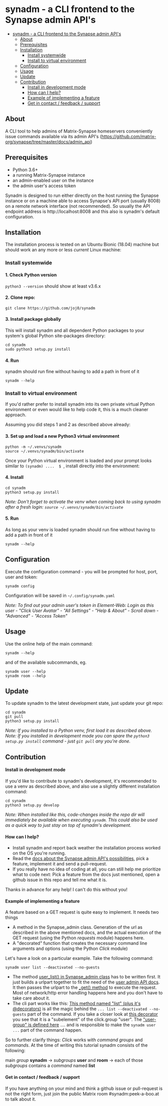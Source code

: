 # synadm - a CLI frontend to the Synapse admin API's

- [synadm - a CLI frontend to the Synapse admin API's](#synadm---a-cli-frontend-to-the-synapse-admin-apis)
  - [About](#about)
  - [Prerequisites](#prerequisites)
  - [Installation](#installation)
    - [Install systemwide](#install-systemwide)
    - [Install to virtual environment](#install-to-virtual-environment)
  - [Configuration](#configuration)
  - [Usage](#usage)
  - [Update](#update)
  - [Contribution](#contribution)
      - [Install in development mode](#install-in-development-mode)
      - [How can I help?](#how-can-i-help)
      - [Example of implementing a feature](#example-of-implementing-a-feature)
      - [Get in contact / feedback / support](#get-in-contact--feedback--support)

## About

A CLI tool to help admins of Matrix-Synapse homeservers conveniently issue commands available via its admin API's (https://github.com/matrix-org/synapse/tree/master/docs/admin_api)

## Prerequisites

- Python 3.6+
- a running Matrix-Synapse instance
- an admin-enabled user on the instance
- the admin user's access token

Synadm is designed to run either directly on the host running the Synapse instance or on a machine able to access Synapse's API port (usually 8008) on a remote network interface (not recommended). So usually the API endpoint address is http://localhost:8008 and this also is synadm's default configuration.

## Installation

The installation process is tested on an Ubuntu Bionic (18.04) machine but should work an any more or less *current* Linux machine:

### Install systemwide


<!-- omit in toc -->
#### 1. Check Python version

`python3 --version` should show at least v3.6.x

<!-- omit in toc -->
#### 2. Clone repo:

```
git clone https://github.com/joj0/synadm
```

<!-- omit in toc -->
#### 3. Install package globally

This will install synadm and all dependent Python packages to your system's global Python site-packages directory:

```
cd synadm
sudo python3 setup.py install
```

<!-- omit in toc -->
#### 4. Run

synadm should run fine without having to add a path in front of it

```
synadm --help
```

### Install to virtual environment

If you'd rather prefer to install synadm into its own private virtual Python environment or even would like to help code it, this is a much cleaner approach.

Assuming you did steps 1 and 2 as described above already:

<!-- omit in toc -->
#### 3. Set up and load a new Python3 virtual environment

```
python -m ~/.venvs/synadm
source ~/.venvs/synadm/bin/activate
```

Once your Python virtual environment is loaded and your prompt looks similar to `(synadm) ....  $ `, install directly into the environment:


<!-- omit in toc -->
#### 4. Install

```
cd synadm
python3 setup.py install
```

*Note: Don't forget to activate the venv when coming back to using synadm after a fresh login: `source ~/.venvs/synadm/bin/activate`*

<!-- omit in toc -->
#### 5. Run

As long as your venv is loaded synadm should run fine without having to add a path in front of it

```
synadm --help
```

## Configuration

Execute the configuration command - you will be prompted for host, port, user and token:

```
synadm config
```

Configuration will be saved in `~/.config/synadm.yaml`

*Note: To find out your admin user's token in Element-Web: Login as this user - "Click User Avatar" - "All Settings" - "Help & About" - Scroll down - "Advanced" - "Access Token"*

## Usage

Use the online help of the main command:

```
synadm --help
```

and of the available subcommands, eg.

```
synadm user --help
synadm room --help
```

## Update

To update synadm to the latest development state, just update your git repo:

```
cd synadm
git pull
python3 setup.py install
```

*Note: If you installed to a Python venv, first load it as described above.*
*Note: If you installed in development mode you can spare the `python3 setup.py install` command - just `git pull` any you're done.*

## Contribution

#### Install in development mode

If you'd like to contribute to synadm's development, it's recommended to use a venv as described above, and also use a slightly different installation command:

```
cd synadm
python3 setup.py develop
```

*Note: When installed like this, code-changes inside the repo dir will immediately be available when executing `synadm`. This could also be used as a quick way to just stay on top of synadm's development.*


#### How can I help?

* Install synadm and report back weather the installation process worked on the OS you're running.
* Read the [docs about the Synapse admin API's possibilities](https://github.com/matrix-org/synapse/tree/master/docs/admin_api), pick a feature, implement it and send a pull-request.
* If you really have no idea of coding at all, you can still help me prioritize what to code next: Pick a feature from the docs just mentioned, open a github issue in this repo and tell me what it is.

Thanks in advance for any help! I can't do this without you!

#### Example of implementing a feature

A feature based on a GET request is quite easy to implement. It needs two things

- A method in the Synapse_admin class. Generation of the url as described in the above mentioned docs, and the actual execution of the GET request (using the Python *requests* module) happens here.
- A "decorated" function that creates the necessary command line arguments and options (using the Python *Click* module)

Let's have a look on a particular example. Take the following command:

```
synadm user list --deactivated --no-guests
```

- The method [user_list() in Synapse_admin class](https://github.com/JOJ0/synadm/blob/master/synadm.py#L71-L75) has to be written first. It just builds a urlpart together to fit the need of the [user admin API docs](https://github.com/matrix-org/synapse/blob/master/docs/admin_api/user_admin_api.rst#list-accounts). It then passes the urlpart to the [_get() method](https://github.com/JOJ0/synadm/blob/master/synadm.py#L40-L69) to execute the request. Most of network/http error handling happens here and you don't have to take care about it.
- The cli part works like this: [This method named "list" (plus it's @decorators)](https://github.com/JOJ0/synadm/blob/master/synadm.py#L203-L230) is all the magic behind the `... list --deactivated --no-guests` part of the command. If you take a closer look at [this decorator](https://github.com/JOJ0/synadm/blob/master/synadm.py#L204) you see that it is a "subelement" of the click.group "user". The ["user-group" is defined here](https://github.com/JOJ0/synadm/blob/master/synadm.py#L195-L200) .... and is responsible to make the `synadm user ...` part of the command happen.

So to further clarify things: *Click* works with *command groups* and *commands*. At the time of writing this tutorial synadm consists of the following:

main *group* **synadm** -> *subgroups* **user** and **room** -> each of those *subgroups* contains a *command* named **list**


#### Get in contact / feedback / support

If you have anything on your mind and think a github issue or pull-request is not the right form, just join the public Matrix room #synadm:peek-a-boo.at to talk about it.
